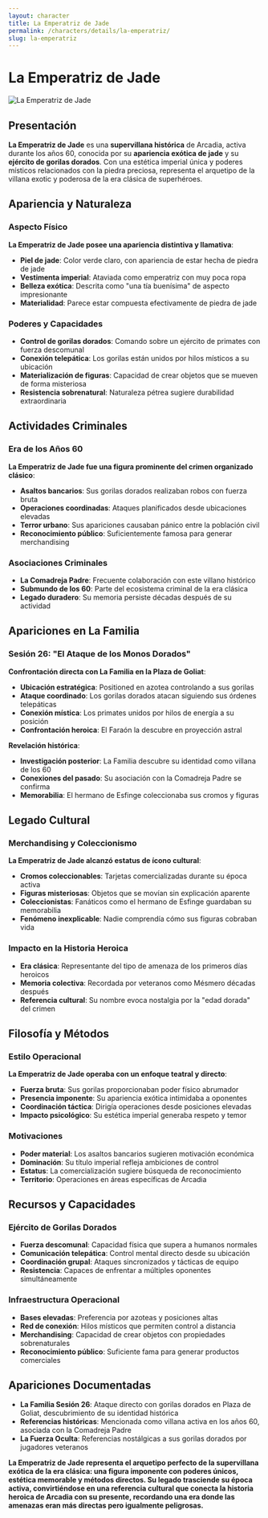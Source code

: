 ```yaml
---
layout: character
title: La Emperatriz de Jade
permalink: /characters/details/la-emperatriz/
slug: la-emperatriz
---
```


# La Emperatriz de Jade

<div class="character-photo">
  <img src="{{ site.baseurl }}/assets/img/characters/\la-emperatriz.png" alt="La Emperatriz de Jade" />
</div>

## Presentación
**La Emperatriz de Jade** es una **supervillana histórica** de Arcadia, activa durante los años 60, conocida por su **apariencia exótica de jade** y su **ejército de gorilas dorados**. Con una estética imperial única y poderes místicos relacionados con la piedra preciosa, representa el arquetipo de la villana exotic y poderosa de la era clásica de superhéroes.

## Apariencia y Naturaleza

### **Aspecto Físico**
**La Emperatriz de Jade posee una apariencia distintiva y llamativa**:
- **Piel de jade**: Color verde claro, con apariencia de estar hecha de piedra de jade
- **Vestimenta imperial**: Ataviada como emperatriz con muy poca ropa
- **Belleza exótica**: Descrita como "una tía buenísima" de aspecto impresionante
- **Materialidad**: Parece estar compuesta efectivamente de piedra de jade

### **Poderes y Capacidades**
- **Control de gorilas dorados**: Comando sobre un ejército de primates con fuerza descomunal
- **Conexión telepática**: Los gorilas están unidos por hilos místicos a su ubicación
- **Materialización de figuras**: Capacidad de crear objetos que se mueven de forma misteriosa
- **Resistencia sobrenatural**: Naturaleza pétrea sugiere durabilidad extraordinaria

## Actividades Criminales

### **Era de los Años 60**
**La Emperatriz de Jade fue una figura prominente del crimen organizado clásico**:
- **Asaltos bancarios**: Sus gorilas dorados realizaban robos con fuerza bruta
- **Operaciones coordinadas**: Ataques planificados desde ubicaciones elevadas
- **Terror urbano**: Sus apariciones causaban pánico entre la población civil
- **Reconocimiento público**: Suficientemente famosa para generar merchandising

### **Asociaciones Criminales**
- **La Comadreja Padre**: Frecuente colaboración con este villano histórico
- **Submundo de los 60**: Parte del ecosistema criminal de la era clásica
- **Legado duradero**: Su memoria persiste décadas después de su actividad

## Apariciones en La Familia

### **Sesión 26: "El Ataque de los Monos Dorados"**
**Confrontación directa con La Familia en la Plaza de Goliat**:
- **Ubicación estratégica**: Positioned en azotea controlando a sus gorilas
- **Ataque coordinado**: Los gorilas dorados atacan siguiendo sus órdenes telepáticas
- **Conexión mística**: Los primates unidos por hilos de energía a su posición
- **Confrontación heroica**: El Faraón la descubre en proyección astral

**Revelación histórica**:
- **Investigación posterior**: La Familia descubre su identidad como villana de los 60
- **Conexiones del pasado**: Su asociación con la Comadreja Padre se confirma
- **Memorabilia**: El hermano de Esfinge coleccionaba sus cromos y figuras

## Legado Cultural

### **Merchandising y Coleccionismo**
**La Emperatriz de Jade alcanzó estatus de ícono cultural**:
- **Cromos coleccionables**: Tarjetas comercializadas durante su época activa
- **Figuras misteriosas**: Objetos que se movían sin explicación aparente
- **Coleccionistas**: Fanáticos como el hermano de Esfinge guardaban su memorabilia
- **Fenómeno inexplicable**: Nadie comprendía cómo sus figuras cobraban vida

### **Impacto en la Historia Heroica**
- **Era clásica**: Representante del tipo de amenaza de los primeros días heroicos
- **Memoria colectiva**: Recordada por veteranos como Mésmero décadas después
- **Referencia cultural**: Su nombre evoca nostalgia por la "edad dorada" del crimen

## Filosofía y Métodos

### **Estilo Operacional**
**La Emperatriz de Jade operaba con un enfoque teatral y directo**:
- **Fuerza bruta**: Sus gorilas proporcionaban poder físico abrumador
- **Presencia imponente**: Su apariencia exótica intimidaba a oponentes
- **Coordinación táctica**: Dirigía operaciones desde posiciones elevadas
- **Impacto psicológico**: Su estética imperial generaba respeto y temor

### **Motivaciones**
- **Poder material**: Los asaltos bancarios sugieren motivación económica
- **Dominación**: Su título imperial refleja ambiciones de control
- **Estatus**: La comercialización sugiere búsqueda de reconocimiento
- **Territorio**: Operaciones en áreas específicas de Arcadia

## Recursos y Capacidades

### **Ejército de Gorilas Dorados**
- **Fuerza descomunal**: Capacidad física que supera a humanos normales
- **Comunicación telepática**: Control mental directo desde su ubicación
- **Coordinación grupal**: Ataques sincronizados y tácticas de equipo
- **Resistencia**: Capaces de enfrentar a múltiples oponentes simultáneamente

### **Infraestructura Operacional**
- **Bases elevadas**: Preferencia por azoteas y posiciones altas
- **Red de conexión**: Hilos místicos que permiten control a distancia
- **Merchandising**: Capacidad de crear objetos con propiedades sobrenaturales
- **Reconocimiento público**: Suficiente fama para generar productos comerciales

## Apariciones Documentadas
- **La Familia Sesión 26**: Ataque directo con gorilas dorados en Plaza de Goliat, descubrimiento de su identidad histórica
- **Referencias históricas**: Mencionada como villana activa en los años 60, asociada con la Comadreja Padre
- **La Fuerza Oculta**: Referencias nostálgicas a sus gorilas dorados por jugadores veteranos

**La Emperatriz de Jade representa el arquetipo perfecto de la supervillana exótica de la era clásica: una figura imponente con poderes únicos, estética memorable y métodos directos. Su legado trasciende su época activa, convirtiéndose en una referencia cultural que conecta la historia heroica de Arcadia con su presente, recordando una era donde las amenazas eran más directas pero igualmente peligrosas.**